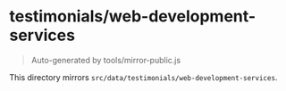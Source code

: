 # testimonials/web-development-services

> Auto-generated by tools/mirror-public.js

This directory mirrors `src/data/testimonials/web-development-services`.
